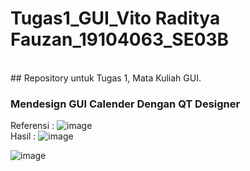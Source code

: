 
# Tugas1_GUI_Vito Raditya Fauzan_19104063_SE03B
</br>
## Repository untuk Tugas 1, Mata Kuliah GUI.
 
### Mendesign GUI Calender Dengan QT Designer
Referensi :
![image](https://drive.google.com/uc?export=view&id=1MJc1JMk0EnUfLN5_rh694g27TW_8v1Ch)
</br>
Hasil :
![image](https://drive.google.com/uc?export=view&id=18s-OJvaMe_5zsr6ysf2oOQvl5GQqdVaL)

![image](https://drive.google.com/uc?export=view&id=1Px9Ef0nU0ww3rjpgWbfJtrYyOBqjyxTj)
